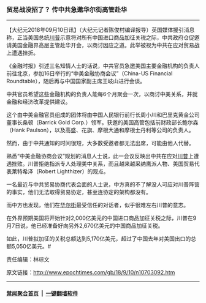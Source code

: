 ### 贸易战没招了？ 传中共急邀华尔街高管赴华
------------------------

<p>【大纪元2018年09月10日讯】（大纪元记者陈俊村编译报导）英国媒体援引消息称，正当美国总统<a href="http://www.epochtimes.com/gb/tag/%E5%B7%9D%E6%99%AE.html">川普</a>示意将对所有中国进口商品加征关税之际，中共政府仓促邀请美国金融界高层主管赴华开会，以商讨因应之道。此举被视为中共在应对贸易战上遭遇挫折。</p>
<p>《金融时报》引述三名知情人士的话说，中共官员急邀美国主要金融机构的负责人前往北京，参加16日举行的“中美金融协商会议”（China-US Financial Roundtable），随后再与中国国家副主席王岐山进行会谈。</p>
<p>中共官员希望这些金融机构的负责人能每6个月聚会一次，以商讨中美关系，并就金融和经济改革提供建议。</p>
<p>这个由中美金融官员组成的团体将由中国人民银行前行长周小川和巴里克黄金公司董事长桑顿（Barrick Gold Corp.）领军。获邀的美国高管包括前财政部长鲍尔森（Hank Paulson），以及高盛、花旗、摩根大通和摩根士丹利等公司的负责人。</p>
<p>然而，由于中共通知的时间很短，大多数受邀者都无法出席，可能由他人代替。</p>
<p>熟悉“中美金融协商会议”规划的消息人士说，此一会议反映出中共在应对<a href="http://www.epochtimes.com/gb/tag/%E5%B7%9D%E6%99%AE.html">川普</a>上遭遇挫败。川普拒绝指派专人处理美中关系，而且越来越采纳鹰派人物、美国贸易代表莱特希泽（Robert Lighthizer）的观点。</p>
<p>一名最近与中共贸易协商代表会面的人士说，中方真的不了解没人可应对川普阵营的事实，他们无法取得贸易协定，甚至连协定的架构都没有。</p>
<p>而中方也发现，他们在<a href="http://www.epochtimes.com/gb/tag/%E5%8D%8E%E5%B0%94%E8%A1%97.html">华尔街</a>最受信任的对话者，似乎很难左右川普的意志。</p>
<p>在外界预期美国将开始针对2,000亿美元的中国进口商品加征关税之际，川普在9月7日说，他已经准备好向另外2,670亿美元的中国商品加征关税。</p>
<p>如此，川普拟加征的关税总额达到5,170亿美元，超过了中国去年对美国出口的总额5,050亿美元。#</p>
<p>责任编辑：林琮文</p>

原文链接：http://www.epochtimes.com/gb/18/9/10/n10703092.htm


------------------------
#### [禁闻聚合首页](https://github.com/gfw-breaker/banned-news/blob/master/README.md) &nbsp;|&nbsp;  [一键翻墙软件](https://github.com/gfw-breaker/nogfw/blob/master/README.md)